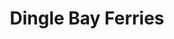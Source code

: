 ---
title: "Dingle Bay Ferries"
address: "Dingle Bay Ferries Limited, Dunroman, Lispole, Dingle, Co. Kerry"
tel: "+353 (0)66 915 1640"
county: "Kerry"
category: "Internal Ferry Services"
type: "Content"
lat: "52.13225173950195"
lng: "-10.176701545715332"
---